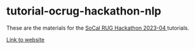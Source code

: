 
# tutorial-ocrug-hackathon-nlp

<!-- badges: start -->
<!-- badges: end -->

These are the materials for the [SoCal RUG Hackathon 2023-04
](https://github.com/socalrug/hackathon-2023-04) tutorials.

[Link to website](https://emilhvitfeldt.github.io/tutorial-ocrug-hackathon-nlp/)
